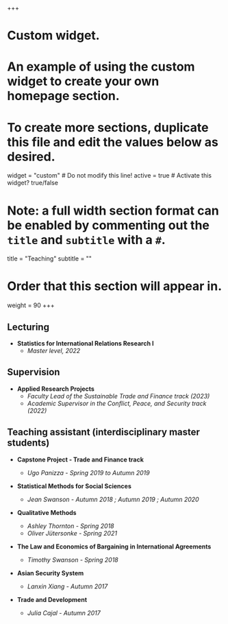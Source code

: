 +++
# Custom widget.
# An example of using the custom widget to create your own homepage section.
# To create more sections, duplicate this file and edit the values below as desired.
widget = "custom"  # Do not modify this line!
active = true  # Activate this widget? true/false

# Note: a full width section format can be enabled by commenting out the `title` and `subtitle` with a `#`.
title = "Teaching"
subtitle = ""

# Order that this section will appear in.
weight = 90
+++


## Lecturing 

- **Statistics for International Relations Research I**
  - _Master level, 2022_

## Supervision

- **Applied Research Projects**
  - _Faculty Lead of the Sustainable Trade and Finance track (2023)_
  - _Academic Supervisor in the Conflict, Peace, and Security track (2022)_


## Teaching assistant (interdisciplinary master students)

- **Capstone Project - Trade and Finance track**
  - _Ugo Panizza - Spring 2019 to Autumn 2019_

- **Statistical Methods for Social Sciences**
  - _Jean Swanson  - Autumn 2018 ; Autumn 2019 ; Autumn 2020_

- **Qualitative Methods**
  - _Ashley Thornton - Spring 2018_
  - _Oliver Jütersonke - Spring 2021_

- **The Law and Economics of Bargaining in International Agreements**
  - _Timothy Swanson - Spring 2018_

- **Asian Security System**
  - _Lanxin Xiang - Autumn 2017_

- **Trade and Development**
  - _Julia Cajal - Autumn 2017_

